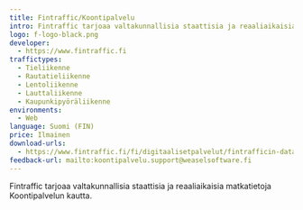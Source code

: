 ```yaml
---
title: Fintraffic/Koontipalvelu
intro: Fintraffic tarjoaa valtakunnallisia staattisia ja reaaliaikaisia matkatietoja Koontipalvelun kautta.
logo: f-logo-black.png
developer:
  - https://www.fintraffic.fi
traffictypes:
  - Tieliikenne
  - Rautatieliikenne
  - Lentoliikenne
  - Lauttaliikenne
  - Kaupunkipyöräliikenne
environments:
  - Web
language: Suomi (FIN)
price: Ilmainen
download-urls:
  - https://www.fintraffic.fi/fi/digitaalisetpalvelut/fintrafficin-datapalvelut/liikkumisen-tietopalvelut/joukkoliikenteen-tietopalvelut/koontipalvelu
feedback-url: mailto:koontipalvelu.support@weaselsoftware.fi
---
```


Fintraffic tarjoaa valtakunnallisia staattisia ja reaaliaikaisia matkatietoja
Koontipalvelun kautta.
